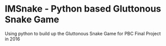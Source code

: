 # IMSnake - Python based Gluttonous Snake Game

Using python to build up the Gluttonous Snake Game for PBC Final Project in 2016
